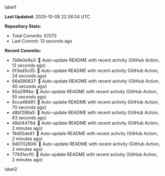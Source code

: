 
label1 
<!-- ACTIVITY_START -->
**Last Updated:** 2025-10-08 22:38:04 UTC

**Repository Stats:**
- Total Commits: 57073
- Last Commit: 13 seconds ago

**Recent Commits:**
- 7b8e0e9a3: 🤖 Auto-update README with recent activity (GitHub Action, 12 seconds ago)
- 0f3ed5c05: 🤖 Auto-update README with recent activity (GitHub Action, 24 seconds ago)
- 66a586837: 🤖 Auto-update README with recent activity (GitHub Action, 40 seconds ago)
- 90a29ff4e: 🤖 Auto-update README with recent activity (GitHub Action, 55 seconds ago)
- 8cca48d91: 🤖 Auto-update README with recent activity (GitHub Action, 70 seconds ago)
- d8bf286a5: 🤖 Auto-update README with recent activity (GitHub Action, 83 seconds ago)
- 48a14479d: 🤖 Auto-update README with recent activity (GitHub Action, 2 minutes ago)
- 19d55de81: 🤖 Auto-update README with recent activity (GitHub Action, 2 minutes ago)
- 9d0702806: 🤖 Auto-update README with recent activity (GitHub Action, 2 minutes ago)
- 77931ecf0: 🤖 Auto-update README with recent activity (GitHub Action, 2 minutes ago)
<!-- ACTIVITY_END -->

label2
